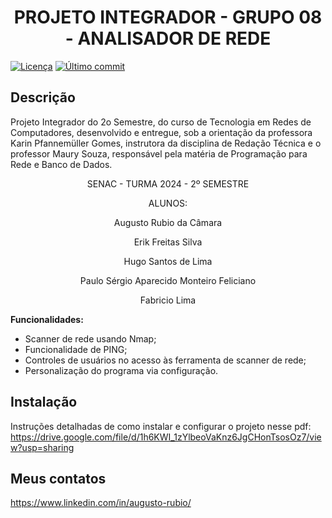 <h1 align="center"> PROJETO INTEGRADOR - GRUPO 08 - ANALISADOR DE REDE </h1>

[![Licença](https://img.shields.io/badge/Licença-MIT-blue.svg)](https://opensource.org/licenses/MIT)
[![Último commit](https://img.shields.io/github/last-commit/AugustoRubio/PROJETO-INTEGRADOR-PROGRAMACAO-PARA-REDE-E-BANCO-DE-DADOS)](https://github.com/AugustoRubio/PROJETO-INTEGRADOR-PROGRAMACAO-PARA-REDE-E-BANCO-DE-DADOS/commits/main)

## Descrição

Projeto Integrador do 2o Semestre, do curso de Tecnologia em Redes de Computadores, desenvolvido e entregue, sob a orientação da professora Karin Pfannemüller Gomes, instrutora da disciplina de Redação Técnica e o professor Maury Souza, responsável pela matéria de Programação para Rede e Banco de Dados.
<p align="center">SENAC - TURMA 2024 - 2º SEMESTRE</p>
<p align="center">ALUNOS:</p>
<p align="center">Augusto Rubio da Câmara</p>
<p align="center">Erik Freitas Silva</p>
<p align="center">Hugo Santos de Lima</p>
<p align="center">Paulo Sérgio Aparecido Monteiro Feliciano</p>
<p align="center">Fabricio Lima</p>

**Funcionalidades:**

* Scanner de rede usando Nmap;
* Funcionalidade de PING;
* Controles de usuários no acesso às ferramenta de scanner de rede;
* Personalização do programa via configuração.

## Instalação

Instruções detalhadas de como instalar e configurar o projeto nesse pdf: https://drive.google.com/file/d/1h6KWI_1zYlbeoVaKnz6JgCHonTsosOz7/view?usp=sharing

## Meus contatos
https://www.linkedin.com/in/augusto-rubio/
